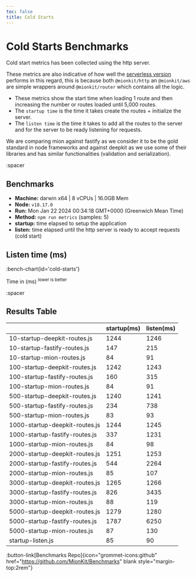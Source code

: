 ```yaml
---
toc: false
title: Cold Starts
---
```


# Cold Starts Benchmarks

Cold start metrics has been collected using the http server.

These metrics are also indicative of how well the [serverless version](https://github.com/mionkit/mion/tree/master/packages/serverless) performs in this regard, this is because both `@mionkit/http` an `@mionkit/aws` are simple wrappers around `@mionkit/router` which contains all the logic.

- These metrics show the start time when loading 1 route and then increasing the number or routes loaded until 5,000 routes.
- The `startup time` is the time it takes create the routes + initialize the server.
- The `listen time` is the time it takes to add all the routes to the server and for the server to be ready listening for requests.

We are comparing mion against fastify as we consider it to be the gold standard in node frameworks and against deepkit as we use some of their libraries and has similar functionalities (validation and serialization).

:spacer

## Benchmarks

* __Machine:__ darwin x64 | 8 vCPUs | 16.0GB Mem
* __Node:__ `v18.17.0`
* __Run:__ Mon Jan 22 2024 00:34:18 GMT+0000 (Greenwich Mean Time)
* __Method:__ `npm run metrics` (samples: 5)
* __startup:__ time elapsed to setup the application
* __listen:__ time elapsed until the http server is ready to accept requests (cold start)

## Listen time (ms)

:bench-chart{id='cold-starts'}

Time in (ms) <sup>lower is better</sup>

:spacer

## Results Table

|                                | startup(ms) | listen(ms) |
| ------------------------------ | ----------- | ---------- |
| 10-startup-deepkit-routes.js   | 1244        | 1246       |
| 10-startup-fastify-routes.js   | 147         | 215        |
| 10-startup-mion-routes.js      | 84          | 91         |
| 100-startup-deepkit-routes.js  | 1242        | 1243       |
| 100-startup-fastify-routes.js  | 160         | 315        |
| 100-startup-mion-routes.js     | 84          | 91         |
| 500-startup-deepkit-routes.js  | 1240        | 1241       |
| 500-startup-fastify-routes.js  | 234         | 738        |
| 500-startup-mion-routes.js     | 83          | 93         |
| 1000-startup-deepkit-routes.js | 1244        | 1245       |
| 1000-startup-fastify-routes.js | 337         | 1231       |
| 1000-startup-mion-routes.js    | 84          | 98         |
| 2000-startup-deepkit-routes.js | 1251        | 1253       |
| 2000-startup-fastify-routes.js | 544         | 2264       |
| 2000-startup-mion-routes.js    | 85          | 107        |
| 3000-startup-deepkit-routes.js | 1265        | 1266       |
| 3000-startup-fastify-routes.js | 826         | 3435       |
| 3000-startup-mion-routes.js    | 88          | 119        |
| 5000-startup-deepkit-routes.js | 1279        | 1280       |
| 5000-startup-fastify-routes.js | 1787        | 6250       |
| 5000-startup-mion-routes.js    | 87          | 130        |
| startup-listen.js              | 85          | 90         |

:button-link[Benchmarks Repo]{icon="grommet-icons:github" href="https://github.com/MionKit/Benchmarks" blank style="margin-top:2rem"}

